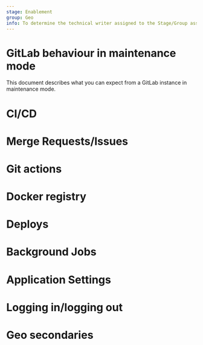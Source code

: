 ```yaml
---
stage: Enablement
group: Geo
info: To determine the technical writer assigned to the Stage/Group associated with this page, see https://about.gitlab.com/handbook/engineering/ux/technical-writing/#assignments
---
```


# GitLab behaviour in maintenance mode

This document describes what you can expect from a GitLab instance in maintenance mode.

# CI/CD

# Merge Requests/Issues

# Git actions

# Docker registry

# Deploys

# Background Jobs

# Application Settings

# Logging in/logging out

# Geo secondaries
